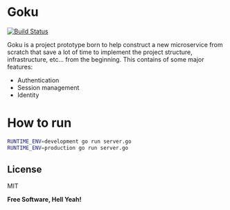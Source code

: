 # Goku

[![Build Status](https://travis-ci.org/joemccann/dillinger.svg?branch=master)](https://travis-ci.org/joemccann/dillinger)

Goku is a project prototype born to help construct a new microservice from scratch that save a lot of time to implement the project structure, infrastructure, etc... from the beginning. This contains of some major features:

- Authentication
- Session management
- Identity

# How to run

```sh
RUNTIME_ENV=development go run server.go
RUNTIME_ENV=production go run server.go
```

## License

MIT

**Free Software, Hell Yeah!**
